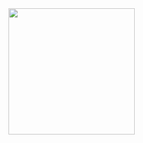 <img src="https://github.com/prince-buha/lab_8_2_application_3/assets/150029430/7e548392-ea35-447c-a120-27cb1a8590ec" width="250">
